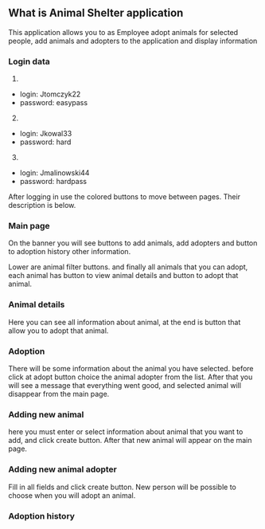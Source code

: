 ## What is Animal Shelter application

This application allows you to as Employee adopt animals for selected people,
add animals and adopters to the application and display information

### Login data

1.
- login: Jtomczyk22
- password: easypass
2.
- login: Jkowal33
- password: hard
3.
- login: Jmalinowski44
- password: hardpass

After logging in use the colored buttons to move between pages.
Their description is below.

### Main page
On the banner you will see buttons to add animals, add adopters
and button to adoption history other information.

Lower are animal filter buttons. and finally all animals that you can adopt,
each animal has button to view animal details and button to adopt that animal.

### Animal details
Here you can see all information about animal,
at the end is button that allow you to adopt that animal.

### Adoption
There will be some information about the animal you have selected.
before click at adopt button choice the animal adopter from the list.
After that you will see a message that everything went good,
and selected animal will disappear from the main page.

### Adding new animal
here you must enter or select information about animal that you want to add, 
and click create button. After that new animal will appear on the main page.

### Adding new animal adopter
Fill in all fields and click create button.
New person will be possible to choose when you will adopt an animal.

### Adoption history

